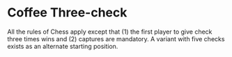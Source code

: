 # Coffee Three-check

All the rules of Chess apply except that (1) the first player to give check three times wins and (2) captures are mandatory. A variant with five checks exists as an alternate starting position.
